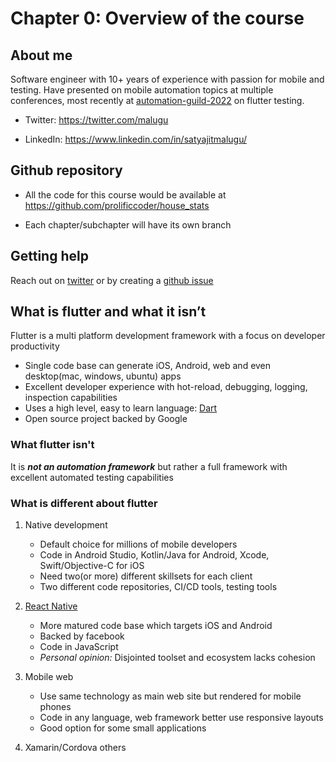 # Chapter 0: Overview of the course

## About me

Software engineer with 10+ years of experience with passion for mobile and testing. Have presented on mobile automation topics at multiple conferences, most recently at [automation-guild-2022](https://guildconferences.com/automation-guild-2022/) on flutter testing. 

* Twitter: https://twitter.com/malugu 

* LinkedIn: https://www.linkedin.com/in/satyajitmalugu/ 

## Github repository

* All the code for this course would be available at 
https://github.com/prolificcoder/house_stats

* Each chapter/subchapter will have its own branch

## Getting help
 
Reach out on [twitter](https://twitter.com/malugu) or by creating a [github issue](https://github.com/prolificcoder/house_stats/issues/new)
## What is flutter and what it isn’t 

Flutter is a multi platform development framework with a focus on developer productivity

* Single code base can generate iOS, Android, web and even desktop(mac, windows, ubuntu) apps
* Excellent developer experience with hot-reload, debugging, logging, inspection capabilities
* Uses a high level, easy to learn language: [Dart](https://dart.dev/)
* Open source project backed by Google

### What flutter isn't

It is _**not an automation framework**_ but rather a full framework with excellent automated testing capabilities

### What is different about flutter

1. Native development

   * Default choice for millions of mobile developers
   * Code in Android Studio, Kotlin/Java for Android, Xcode, Swift/Objective-C for iOS
   * Need two(or more) different skillsets for each client
   * Two different code repositories, CI/CD tools, testing tools

1. [React Native](https://reactnative.dev/)
   * More matured code base which targets iOS and Android
   * Backed by facebook
   * Code in JavaScript
   * *Personal opinion:* Disjointed toolset and ecosystem lacks cohesion
2. Mobile web
   * Use same technology as main web site but rendered for mobile phones
   * Code in any language, web framework better use responsive layouts
   * Good option for some small applications
3. Xamarin/Cordova others



